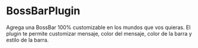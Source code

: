 # BossBarPlugin

Agrega una BossBar 100% customizable en los mundos que vos quieras. El plugin te permite customizar mensaje, color del mensaje, color de la barra y estilo de la barra.
